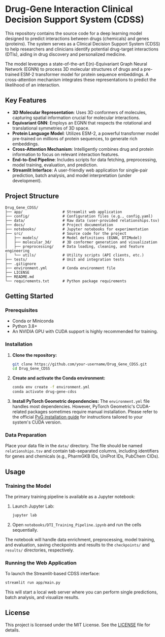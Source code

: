 # Drug-Gene Interaction Clinical Decision Support System (CDSS)

This repository contains the source code for a deep learning model designed to predict interactions between drugs (chemicals) and genes (proteins). The system serves as a Clinical Decision Support System (CDSS) to help researchers and clinicians identify potential drug-target interactions (DTIs), aiding in drug discovery and personalized medicine.

The model leverages a state-of-the-art E(n)-Equivariant Graph Neural Network (EGNN) to process 3D molecular structures of drugs and a pre-trained ESM-2 transformer model for protein sequence embeddings. A cross-attention mechanism integrates these representations to predict the likelihood of an interaction.

## Key Features

- **3D Molecular Representation**: Uses 3D conformers of molecules, capturing spatial information crucial for molecular interactions.
- **Equivariant GNN**: Employs an EGNN that respects the rotational and translational symmetries of 3D space.
- **Protein Language Model**: Utilizes ESM-2, a powerful transformer model pre-trained on millions of protein sequences, to generate rich embeddings.
- **Cross-Attention Mechanism**: Intelligently combines drug and protein information to focus on relevant interaction features.
- **End-to-End Pipeline**: Includes scripts for data fetching, preprocessing, model training, evaluation, and prediction.
- **Streamlit Interface**: A user-friendly web application for single-pair prediction, batch analysis, and model interpretation (under development).

## Project Structure

```
Drug_Gene_CDSS/
├── app/                  # Streamlit web application
├── config/               # Configuration files (e.g., config.yaml)
├── data/                 # Raw data (user-provided relationships.tsv)
├── docs/                 # Project documentation
├── notebooks/            # Jupyter notebooks for experimentation
├── src/                  # Source code for the project
│   ├── models/           # Model definitions (EGNN, DTIModel)
│   ├── molecular_3d/     # 3D conformer generation and visualization
│   ├── preprocessing/    # Data loading, cleaning, and feature engineering
│   └── utils/            # Utility scripts (API clients, etc.)
├── tests/                # Unit and integration tests
├── .gitignore
├── environment.yml       # Conda environment file
├── LICENSE
├── README.md
└── requirements.txt      # Python package requirements
```

## Getting Started

### Prerequisites

- Conda or Miniconda
- Python 3.8+
- An NVIDIA GPU with CUDA support is highly recommended for training.

### Installation

1.  **Clone the repository:**
    ```bash
    git clone https://github.com/your-username/Drug_Gene_CDSS.git
    cd Drug_Gene_CDSS
    ```

2.  **Create and activate the Conda environment:**
    ```bash
    conda env create -f environment.yml
    conda activate drug-gene-cdss
    ```

3.  **Install PyTorch Geometric dependencies:**
    The `environment.yml` file handles most dependencies. However, PyTorch Geometric's CUDA-related packages sometimes require manual installation. Please refer to the official [PyG installation guide](https://pytorch-geometric.readthedocs.io/en/latest/install/installation.html) for instructions tailored to your system's CUDA version.

### Data Preparation

Place your data file in the `data/` directory. The file should be named `relationships.tsv` and contain tab-separated columns, including identifiers for genes and chemicals (e.g., PharmGKB IDs, UniProt IDs, PubChem CIDs).

## Usage

### Training the Model

The primary training pipeline is available as a Jupyter notebook:

1.  Launch Jupyter Lab:
    ```bash
    jupyter lab
    ```
2.  Open `notebooks/DTI_Training_Pipeline.ipynb` and run the cells sequentially.

The notebook will handle data enrichment, preprocessing, model training, and evaluation, saving checkpoints and results to the `checkpoints/` and `results/` directories, respectively.

### Running the Web Application

To launch the Streamlit-based CDSS interface:

```bash
streamlit run app/main.py
```

This will start a local web server where you can perform single predictions, batch analysis, and visualize results.

## License

This project is licensed under the MIT License. See the [LICENSE](LICENSE) file for details.
